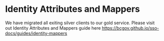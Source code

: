 # Identity Attributes and Mappers

We have migrated all exiting silver clients to our gold service. Please visit out Identity Attributes and Mappers guide here
https://bcgov.github.io/sso-docs/guides/identity-mappers
